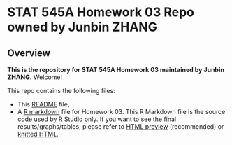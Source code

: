# STAT 545A Homework 03 Repo owned by Junbin ZHANG

## Overview

**This is the repository for STAT 545A Homework 03 maintained by Junbin ZHANG.** Welcome!

This repo contains the following files:
- This [README](README.md) file; 
- A [R markdown](hw03_gapminder.rmd) file for Homework 03. This R Markdown file is the source code used by R Studio only. If you want to see the final results/graphs/tables, please refer to [HTML preview](https://cdn.rawgit.com/STAT545-UBC-students/hw03-zjbthomas/8b0036aa/hw03_gapminder.html) (recommended) or [knitted HTML](hw03_gapminder.html).
